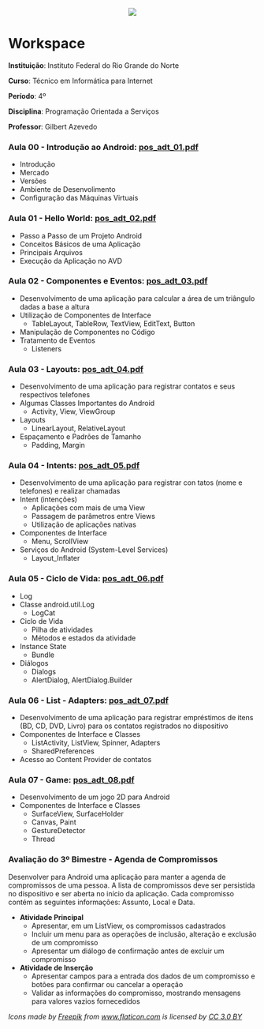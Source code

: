 <p align="center">
  <img src="https://67.media.tumblr.com/a8152c93a4a46d942deb8c0d8c55b9a2/tumblr_o7os3yLxGH1vnlnoto1_400.png" />
</p>

# Workspace

**Instituição**: Instituto Federal do Rio Grande do Norte

**Curso**: Técnico em Informática para Internet

**Período**: 4º

**Disciplina**: Programação Orientada a Serviços

**Professor**: Gilbert Azevedo

### **Aula 00** - Introdução ao Android: [pos_adt_01.pdf](http://diatinf.ifrn.edu.br/antigo/lib/exe/fetch.php?media=corpodocente:gilbert:pos_adt_01.pdf)

- Introdução
- Mercado
- Versões
- Ambiente de Desenvolimento
- Configuração das Máquinas Virtuais


### **Aula 01** - Hello World: [pos_adt_02.pdf](http://diatinf.ifrn.edu.br/antigo/lib/exe/fetch.php?media=corpodocente:gilbert:pos_adt_02.pdf)

- Passo a Passo de um Projeto Android
- Conceitos Básicos de uma Aplicação
- Principais Arquivos
- Execução da Aplicação no AVD

### **Aula 02** - Componentes e Eventos: [pos_adt_03.pdf](http://diatinf.ifrn.edu.br/antigo/lib/exe/fetch.php?media=corpodocente:gilbert:pos_adt_03.pdf)

- Desenvolvimento de uma aplicação para calcular a área de um triângulo dadas a base a altura
- Utilização de Componentes de Interface
  - TableLayout, TableRow, TextView, EditText, Button
- Manipulação de Componentes no Código
- Tratamento de Eventos
  - Listeners

### **Aula 03** - Layouts: [pos_adt_04.pdf](http://diatinf.ifrn.edu.br/antigo/lib/exe/fetch.php?media=corpodocente:gilbert:pos_adt_04.pdf)

- Desenvolvimento de uma aplicação para registrar contatos e seus respectivos telefones
- Algumas Classes Importantes do Android
  - Activity, View, ViewGroup
- Layouts
  - LinearLayout, RelativeLayout
- Espaçamento e Padrões de Tamanho
  - Padding, Margin

### **Aula 04** - Intents: [pos_adt_05.pdf](http://diatinf.ifrn.edu.br/antigo/lib/exe/fetch.php?media=corpodocente:gilbert:pos_adt_05.pdf)

- Desenvolvimento de uma aplicação para registrar con
tatos (nome e telefones) e realizar chamadas
- Intent (intenções)
  - Aplicações com mais de uma View
  - Passagem de parâmetros entre Views
  - Utilização de aplicações nativas
- Componentes de Interface
  - Menu, ScrollView
- Serviços do Android (System-Level Services)
  - Layout_Inflater

### **Aula 05** - Ciclo de Vida: [pos_adt_06.pdf](http://diatinf.ifrn.edu.br/antigo/lib/exe/fetch.php?media=corpodocente:gilbert:pos_adt_06.pdf)

- Log
- Classe android.util.Log
  - LogCat
- Ciclo de Vida
  - Pilha de atividades
  - Métodos e estados da atividade
- Instance State
  - Bundle
- Diálogos
  - Dialogs
  - AlertDialog, AlertDialog.Builder

### **Aula 06** - List - Adapters: [pos_adt_07.pdf](http://diatinf.ifrn.edu.br/antigo/lib/exe/fetch.php?media=corpodocente:gilbert:pos_adt_07.pdf)

- Desenvolvimento de uma aplicação para registrar empréstimos de itens (BD, CD, DVD, Livro) para os contatos registrados no dispositivo
- Componentes de Interface e Classes
  - ListActivity, ListView, Spinner, Adapters
  - SharedPreferences
- Acesso ao Content Provider de contatos

### **Aula 07** - Game: [pos_adt_08.pdf](http://diatinf.ifrn.edu.br/antigo/lib/exe/fetch.php?media=corpodocente:gilbert:pos_adt_08.pdf)

- Desenvolvimento de um jogo 2D para Android
- Componentes de Interface e Classes
  - SurfaceView, SurfaceHolder
  - Canvas, Paint
  - GestureDetector
  - Thread

### Avaliação do 3º Bimestre - Agenda de Compromissos

Desenvolver para Android uma aplicação para manter a agenda de compromissos de uma pessoa. A lista de compromissos deve ser persistida no dispositivo e ser aberta no início da aplicação. Cada compromisso contém as seguintes informações: Assunto, Local e Data.

- **Atividade Principal**
  - Apresentar, em um ListView, os compromissos cadastrados
  - Incluir um menu para as operações de inclusão, alteração e exclusão de um compromisso
  - Apresentar um diálogo de confirmação antes de excluir um compromisso
- **Atividade de Inserção**
  - Apresentar campos para a entrada dos dados de um compromisso e botões para confirmar ou cancelar a operação
  - Validar as informações do compromisso, mostrando mensagens para valores vazios fornecedidos

*Icons made by <a href="http://www.freepik.com" title="Freepik">Freepik</a> from <a href="http://www.flaticon.com" title="Flaticon">www.flaticon.com</a> is licensed by <a href="http://creativecommons.org/licenses/by/3.0/" title="Creative Commons BY 3.0" target="_blank">CC 3.0 BY</a>*
